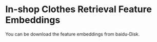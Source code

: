 # In-shop Clothes Retrieval Feature Embeddings
You can be download the feature embeddings from baidu-Disk.
